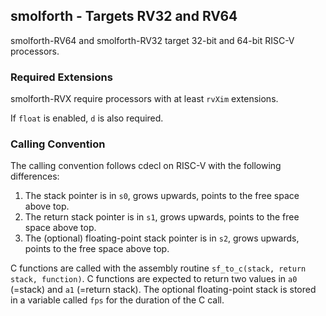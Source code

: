 ## smolforth - Targets RV32 and RV64

smolforth-RV64 and smolforth-RV32 target 32-bit and 64-bit RISC-V processors.

### Required Extensions

smolforth-RVX require processors with at least `rvXim` extensions.

If `float` is enabled, `d` is also required.

### Calling Convention

The calling convention follows cdecl on RISC-V with the following differences:

1. The stack pointer is in `s0`, grows upwards, points to the free space above top.
2. The return stack pointer is in `s1`, grows upwards, points to the free space above top.
3. The (optional) floating-point stack pointer is in `s2`, grows upwards, points to the free space above top.

C functions are called with the assembly routine `sf_to_c(stack, return stack, function)`.
C functions are expected to return two values in `a0` (=stack) and `a1` (=return stack). The optional floating-point stack is stored in a variable called `fps` for the duration of the C call.

